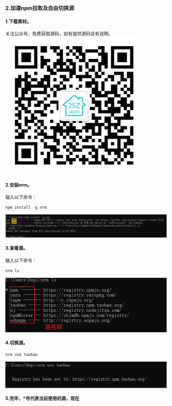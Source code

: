 ### 2.加速npm拉取及自由切换源
#### 1.下载素材。
关注公众号，免费获取源码，如有提供源码会有说明。
![title](https://raw.githubusercontent.com/JSZNopi/JSZImage/master/gitnote/2019/10/30/WXCODE-1572446034519.jpeg)

#### 2.安装nrm。
输入以下命令：
```java
npm install -g nrm
```
![title](https://raw.githubusercontent.com/JSZNopi/JSZImage/master/gitnote/2020/03/01/1-1583074380639.png)


#### 3.查看源。
输入以下命令：
```java
nrm ls
```
![title](https://raw.githubusercontent.com/JSZNopi/JSZImage/master/gitnote/2020/03/01/2-1583074388290.png)

#### 4.切换源。
```java
nrm use taobao
```
![title](https://raw.githubusercontent.com/JSZNopi/JSZImage/master/gitnote/2020/03/01/3-1583074393657.png)

#### 5.完毕，*号代表当前使用的源，现在

